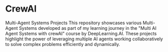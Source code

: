 # CrewAI
Multi-Agent Systems Projects This repository showcases various Multi-Agent Systems developed as part of my learning journey in the "Multi AI Agent Systems with crewAI" course by DeepLearning.AI. These projects highlight the power of leveraging multiple AI agents working collaboratively to solve complex problems efficiently and dynamically.
